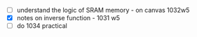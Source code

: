 - [ ] understand the logic of SRAM memory - on canvas 1032w5
- [x] notes on inverse function - 1031 w5
- [ ] do 1034 practical